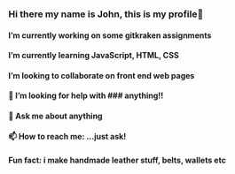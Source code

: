 ### Hi there my name is John, this is my profile👋

<body>

<h4>I’m currently working on some gitkraken assignments</h4>
<h4> I’m currently learning JavaScript, HTML, CSS</h4>
<h4>I’m looking to collaborate on front end web pages</h4>
<h4>🤔 I’m looking for help with ### anything!!</h4>
<h4>💬 Ask me about anything</h4>
<h4>📫 How to reach me: ...just ask!</h4>

<h4> Fun fact: i make handmade leather stuff, belts, wallets etc </h3>
  </body>
